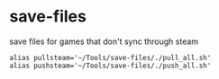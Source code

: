 # save-files
save files for games that don't sync through steam

```
alias pullsteam='~/Tools/save-files/./pull_all.sh'
alias pushsteam='~/Tools/save-files/./push_all.sh'
```
